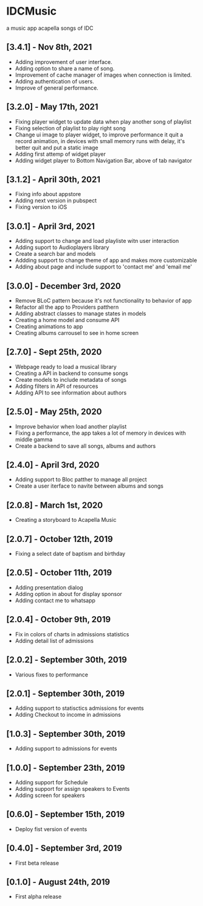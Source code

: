 # IDCMusic
a music app acapella songs of IDC

## [3.4.1] - Nov 8th, 2021
* Adding improvement of user interface.
* Adding option to share a name of song.
* Improvement of cache manager of images when connection is limited. 
* Adding authentication of users. 
* Improve of general performance. 

## [3.2.0] - May 17th, 2021
* Fixing player widget to update data when play another song of playlist 
* Fixing selection of playlist to play right song 
* Change ui image to player widget, to improve performance it quit a record animation, in devices with small memory runs with delay, it's better quit and put a static image
* Adding first attemp of widget player 
* Adding widget player to Bottom Navigation Bar, above of tab navigator

## [3.1.2] - April 30th, 2021
* Fixing info about appstore
* Adding next version in pubspect
* Fixing version to iOS

## [3.0.1] - April 3rd, 2021
* Adding support to change and load playliste witn user interaction
* Adding suport to Audioplayers library 
* Create a search bar and models 
* Addding support to change theme of app and makes more customizable 
* Adding about page and include support to 'contact me' and 'email me'

## [3.0.0] - December 3rd, 2020
* Remove BLoC pattern because it's not functionality to behavior of app
* Refactor all the app to Providers patthern 
* Adding abstract classes to manage states in models 
* Creating a home model and consume API 
* Creating animations to app 
* Creating albums carrousel to see in home screen

## [2.7.0] - Sept 25th, 2020
* Webpage ready to load a musical library
* Creating a API in backend to consume songs 
* Create models to include metadata of songs 
* Adding filters in API of resources 
* Adding API to see information about authors 

## [2.5.0] - May 25th, 2020
* Improve behavior when load another playlist 
* Fixing a performance, the app takes a lot of memory in devices with middle gamma
* Create a backend to save all songs, albums and authors 


## [2.4.0] - April 3rd, 2020
* Adding support to Bloc patther to manage all project
* Create a user iterface to navite between albums and songs

## [2.0.8] - March 1st, 2020
* Creating a storyboard to Acapella Music

## [2.0.7] - October 12th, 2019
* Fixing a select date of baptism and birthday

## [2.0.5] - October 11th, 2019
* Adding presentation dialog
* Adding option in about for display sponsor
* Adding contact me to whatsapp

## [2.0.4] - October 9th, 2019
* Fix in colors of charts in admissions statistics
* Adding detail list of admissions


## [2.0.2] - September 30th, 2019
* Various fixes to performance

## [2.0.1] - September 30th, 2019
* Adding support to statisctics admissions for events
* Adding Checkout to income in admissions

## [1.0.3] - September 30th, 2019
* Adding support to admissions for events

## [1.0.0] - September 23th, 2019
* Adding support for Schedule
* Adding support for assign speakers to Events
* Adding screen for speakers

## [0.6.0] - September 15th, 2019
* Deploy fist version of events

## [0.4.0] - September 3rd, 2019

* First beta release

## [0.1.0] - August 24th, 2019

* First alpha release

